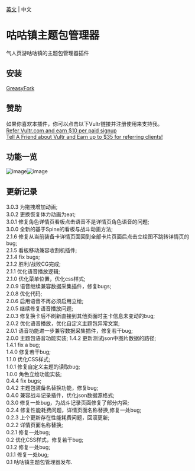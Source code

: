[英文](README.md) | 中文  
# 咕咕镇主题包管理器
气人页游咕咕镇的主题包管理器插件  

## 安装  
[GreasyFork](https://greasyfork.org/scripts/450204)  

## 赞助    
如果你喜欢本插件，你可以点击以下Vultr链接并注册使用来支持我。    
[Refer Vultr.com and earn $10 per paid signup](https://www.vultr.com/?ref=7365869)  
[Tell A Friend about Vultr and Earn up to $35 for referring clients!](https://www.vultr.com/?ref=9023177-8H)  

## 功能一览

![image](https://user-images.githubusercontent.com/35645329/188587836-b063a430-8b91-466f-829b-ab14457efd49.png)![image](https://user-images.githubusercontent.com/35645329/188587776-dc0ff056-704b-48f1-b803-8c32ffb478f7.png)

## 更新记录
3.0.3 为拖拽增加动画;    
3.0.2 更换恢复体力动画为eat;    
3.0.1 修复角色详情页看板点击语音不是详情页角色语音的问题;   
3.0.0 全新的基于Spine的看板与战斗动画方法;   
2.1.6 修复从当前装备卡详情页面回到全部卡片页面后点击立绘图不跳转详情页的bug;   
2.1.5 看板移动兼容收割机插件;   
2.1.4 fix bugs;   
2.1.2 胜利/战败CG完成;   
2.1.1 优化语音播放逻辑;   
2.1.0 优化菜单位置，优化css样式;   
2.0.9 语音继续兼容数据采集插件，修复bugs;   
2.0.8 优化代码;   
2.0.6 启用语音不再必须启用立绘;   
2.0.5 继续修复语音播放问题;   
2.0.3 修复换卡后不刷新直接到其他页面时主卡信息未变动的bug;   
2.0.2 优化语音播放，优化自定义主题包异常文案;   
2.0.1 语音功能进一步兼容数据采集插件，修复若干bug;   
2.0.0 主题包语音功能实装; 
1.4.2 更新测试json中图片数据的路径;   
1.4.1 fix a bug;   
1.4.0 修复若干bug;   
1.1.0 优化CSS样式;   
1.0.1 修复自定义主题的读取bug;   
1.0.0 角色立绘功能实装;   
0.4.4 fix bugs;   
0.4.2 主题包装备名替换功能，修复bug;   
0.4.0 兼容战斗记录插件，优化json数据源格式;   
0.3.0 修复一处bug，为战斗记录页面修复了部分内容;   
0.2.4 修复性能耗费问题，详情页面名称替换,修复一处bug;   
0.2.3 上个更新存在性能耗费问题，回滚更新;   
0.2.2 详情页面名称替换;   
0.2.1 修复一处bug;   
0.2   优化CSS样式，修复若干bug;   
0.1.2 修复一处bug;   
0.1.1 修复一处bug;   
0.1   咕咕镇主题包管理器发布.
